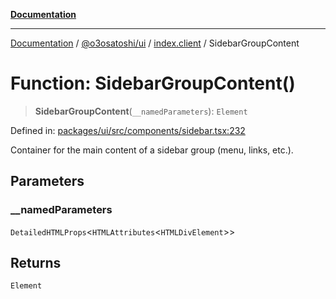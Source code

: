 [**Documentation**](../../../../README.md)

***

[Documentation](../../../../README.md) / [@o3osatoshi/ui](../../README.md) / [index.client](../README.md) / SidebarGroupContent

# Function: SidebarGroupContent()

> **SidebarGroupContent**(`__namedParameters`): `Element`

Defined in: [packages/ui/src/components/sidebar.tsx:232](https://github.com/o3osatoshi/experiment/blob/67ff251451cab829206391b718d971ec20ce4dfb/packages/ui/src/components/sidebar.tsx#L232)

Container for the main content of a sidebar group (menu, links, etc.).

## Parameters

### \_\_namedParameters

`DetailedHTMLProps`\<`HTMLAttributes`\<`HTMLDivElement`\>\>

## Returns

`Element`
